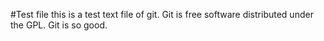 #Test file
this is a test text file of git.
Git is free software distributed under the GPL.
Git is so good.
